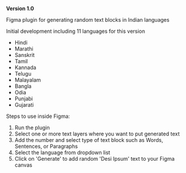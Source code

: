 **Version 1.0**

Figma plugin for generating random text blocks in Indian languages

Initial development including 11 languages for this version

- Hindi
- Marathi
- Sanskrit
- Tamil
- Kannada
- Telugu
- Malayalam
- Bangla
- Odia
- Punjabi
- Gujarati

Steps to use inside Figma:
1. Run the plugin
2. Select one or more text layers where you want to put generated text
3. Add the number and select type of text block such as Words, Sentences, or Paragraphs
4. Select the language from dropdown list
5. Click on 'Generate' to add random 'Desi Ipsum' text to your Figma canvas
